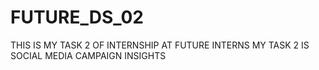 # FUTURE_DS_02
THIS IS MY TASK 2 OF INTERNSHIP AT FUTURE INTERNS MY TASK 2 IS SOCIAL MEDIA CAMPAIGN INSIGHTS 
